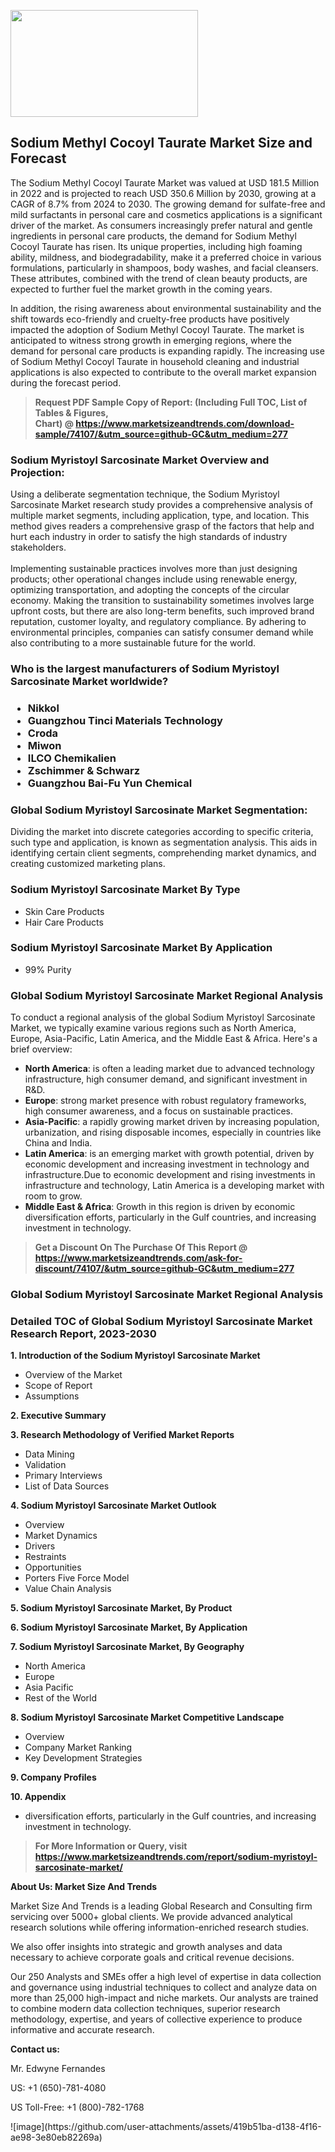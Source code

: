 <p><img class="alignnone size-medium wp-image-20088" src="https://ffe5etoiles.com/wp-content/uploads/2024/12/MST1-300x171.png" alt="" width="300" height="171" /></p><h2>Sodium Methyl Cocoyl Taurate Market Size and Forecast</h2><p>The Sodium Methyl Cocoyl Taurate Market was valued at USD 181.5 Million in 2022 and is projected to reach USD 350.6 Million by 2030, growing at a CAGR of 8.7% from 2024 to 2030. The growing demand for sulfate-free and mild surfactants in personal care and cosmetics applications is a significant driver of the market. As consumers increasingly prefer natural and gentle ingredients in personal care products, the demand for Sodium Methyl Cocoyl Taurate has risen. Its unique properties, including high foaming ability, mildness, and biodegradability, make it a preferred choice in various formulations, particularly in shampoos, body washes, and facial cleansers. These attributes, combined with the trend of clean beauty products, are expected to further fuel the market growth in the coming years.</p><p>In addition, the rising awareness about environmental sustainability and the shift towards eco-friendly and cruelty-free products have positively impacted the adoption of Sodium Methyl Cocoyl Taurate. The market is anticipated to witness strong growth in emerging regions, where the demand for personal care products is expanding rapidly. The increasing use of Sodium Methyl Cocoyl Taurate in household cleaning and industrial applications is also expected to contribute to the overall market expansion during the forecast period.</p></p><blockquote id="" class=""><strong>Request PDF Sample Copy of Report: (Including Full TOC, List of Tables &amp; Figures, Chart)&nbsp;@&nbsp;<strong><a href="https://www.marketsizeandtrends.com/download-sample/74107/&utm_source=github-GC&utm_medium=277" target="_blank">https://www.marketsizeandtrends.com/download-sample/74107/&utm_source=github-GC&utm_medium=277</a></strong></strong></blockquote><h3 id="" class="">Sodium Myristoyl Sarcosinate Market&nbsp;Overview and Projection:</h3><p id="" class="">Using a deliberate segmentation technique, the Sodium Myristoyl Sarcosinate Market research study provides a comprehensive analysis of multiple market segments, including application, type, and location. This method gives readers a comprehensive grasp of the factors that help and hurt each industry in order to satisfy the high standards of industry stakeholders. <br /> <br />Implementing sustainable practices involves more than just designing products; other operational changes include using renewable energy, optimizing transportation, and adopting the concepts of the circular economy. Making the transition to sustainability sometimes involves large upfront costs, but there are also long-term benefits, such improved brand reputation, customer loyalty, and regulatory compliance. By adhering to environmental principles, companies can satisfy consumer demand while also contributing to a more sustainable future for the world.</p><h3 id="" class="">Who is the largest manufacturers of&nbsp;Sodium Myristoyl Sarcosinate Market worldwide?</h3><h3 class=""><p><ul><li>Nikkol </li><li> Guangzhou Tinci Materials Technology </li><li> Croda </li><li> Miwon </li><li> ILCO Chemikalien </li><li> Zschimmer & Schwarz </li><li> Guangzhou Bai-Fu Yun Chemical</li></ul></p></h3><h3 id="" class="">Global&nbsp;Sodium Myristoyl Sarcosinate Market Segmentation:</h3><p id="" class="">Dividing the market into discrete categories according to specific criteria, such type and application, is known as segmentation analysis. This aids in identifying certain client segments, comprehending market dynamics, and creating customized marketing plans.</p><h3 id="" class="">Sodium Myristoyl Sarcosinate Market&nbsp;By Type</h3><p><p><ul><li>Skin Care Products</li><li> Hair Care Products</p></li></ul></p></p><h3 id="" class="">Sodium Myristoyl Sarcosinate Market&nbsp;By Application</h3><p class=""><p><ul><li>99% Purity</li></ul></p></p><h3 id="" class="">Global Sodium Myristoyl Sarcosinate Market Regional Analysis</h3><p id="" class="">To conduct a regional analysis of the global Sodium Myristoyl Sarcosinate Market, we typically examine various regions such as North America, Europe, Asia-Pacific, Latin America, and the Middle East &amp; Africa. Here's a brief overview:</p><ul><li><strong>North America</strong>: is often a leading market due to advanced technology infrastructure, high consumer demand, and significant investment in R&amp;D.</li><li><strong>Europe</strong>: strong market presence with robust regulatory frameworks, high consumer awareness, and a focus on sustainable practices.</li><li><strong>Asia-Pacific</strong>: a rapidly growing market driven by increasing population, urbanization, and rising disposable incomes, especially in countries like China and India.</li><li><strong>Latin America</strong>: is an emerging market with growth potential, driven by economic development and increasing investment in technology and infrastructure.Due to economic development and rising investments in infrastructure and technology, Latin America is a developing market with room to grow.</li><li><strong>Middle East &amp; Africa</strong>: Growth in this region is driven by economic diversification efforts, particularly in the Gulf countries, and increasing investment in technology.</li></ul><blockquote id="" class=""><strong>Get a Discount On The Purchase Of This Report @ <strong><a href="https://www.marketsizeandtrends.com/ask-for-discount/74107/&utm_source=github-GC&utm_medium=277" target="_blank">https://www.marketsizeandtrends.com/ask-for-discount/74107/&utm_source=github-GC&utm_medium=277</a></strong></strong></blockquote><h3 id="" class="">Global Sodium Myristoyl Sarcosinate Market Regional Analysis</h3><h3 id="" class="">Detailed TOC of Global Sodium Myristoyl Sarcosinate Market Research Report, 2023-2030</h3><p id="" class=""><strong>1. Introduction of the Sodium Myristoyl Sarcosinate Market</strong></p><ul><li>Overview of the Market</li><li>Scope of Report</li><li>Assumptions</li></ul><p id="" class=""><strong>2. Executive Summary</strong></p><p id="" class=""><strong>3. Research Methodology of Verified Market Reports</strong></p><ul><li>Data Mining</li><li>Validation</li><li>Primary Interviews</li><li>List of Data Sources</li></ul><p id="" class=""><strong>4. Sodium Myristoyl Sarcosinate Market Outlook</strong></p><ul><li>Overview</li><li>Market Dynamics</li><li>Drivers</li><li>Restraints</li><li>Opportunities</li><li>Porters Five Force Model</li><li>Value Chain Analysis</li></ul><p id="" class=""><strong>5. Sodium Myristoyl Sarcosinate Market, By Product</strong></p><p id="" class=""><strong>6. Sodium Myristoyl Sarcosinate Market, By Application</strong></p><p id="" class=""><strong>7. Sodium Myristoyl Sarcosinate Market, By Geography</strong></p><ul><li>North America</li><li>Europe</li><li>Asia Pacific</li><li>Rest of the World</li></ul><p id="" class=""><strong>8. Sodium Myristoyl Sarcosinate Market Competitive Landscape</strong></p><ul><li>Overview</li><li>Company Market Ranking</li><li>Key Development Strategies</li></ul><p id="" class=""><strong>9. Company Profiles</strong></p><p id="" class=""><strong>10. Appendix</strong></p><ul><li>diversification efforts, particularly in the Gulf countries, and increasing investment in technology.</li></ul><blockquote id="" class=""><strong>For More Information or Query, visit <strong><strong><a href="https://www.marketsizeandtrends.com/report/sodium-myristoyl-sarcosinate-market/" target="_blank">https://www.marketsizeandtrends.com/report/sodium-myristoyl-sarcosinate-market/</a></strong></strong></strong></blockquote><p id="" class=""><strong>About Us: Market Size And Trends</strong></p><p id="" class="">Market Size And Trends is a leading Global Research and Consulting firm servicing over 5000+ global clients. We provide advanced analytical research solutions while offering information-enriched research studies.</p><p id="" class="">We also offer insights into strategic and growth analyses and data necessary to achieve corporate goals and critical revenue decisions.</p><p id="" class="">Our 250 Analysts and SMEs offer a high level of expertise in data collection and governance using industrial techniques to collect and analyze data on more than 25,000 high-impact and niche markets. Our analysts are trained to combine modern data collection techniques, superior research methodology, expertise, and years of collective experience to produce informative and accurate research.</p><p id="" class=""><strong>Contact us:</strong></p><p id="" class="">Mr. Edwyne Fernandes</p><p id="" class="">US: +1 (650)-781-4080</p><p id="" class="">US Toll-Free: +1 (800)-782-1768</p>
![image](https://github.com/user-attachments/assets/419b51ba-d138-4f16-ae98-3e80eb82269a)
